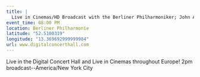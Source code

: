 ```yaml
---
title: |
  Live in Cinemas/HD Broadcast with the Berliner Philharmoniker; John Adams' "City Noir"
event_time: 08:00 PM
location: Berliner Philharmonie
latitude: "52.5100319"
longitude: "13.369692999999984"
url: www.digitalconcerthall.com
---
```

Live in the Digital Concert Hall and Live in Cinemas throughout Europe!
2pm broadcast--America/New York City